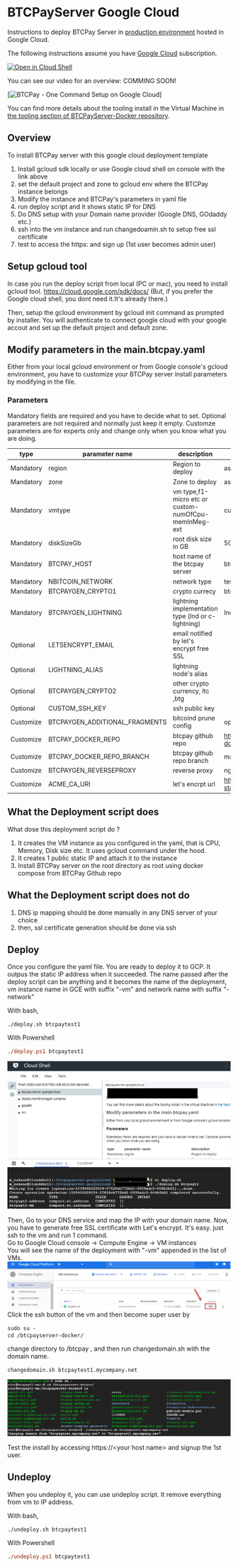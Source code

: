 # BTCPayServer Google Cloud

Instructions to deploy BTCPay Server in [production environment](https://github.com/btcpayserver/btcpayserver-docker/tree/master/Production) hosted in Google Cloud.

The following instructions assume you have [Google Cloud](https://console.cloud.google.com) subscription.

[![Open in Cloud Shell](http://gstatic.com/cloudssh/images/open-btn.svg)](https://console.cloud.google.com/cloudshell/open?git_repo=https%3A%2F%2Fgithub.com%2Fbtcpayserver%2Fbtcpayserver-googlecloud&page=editor)

You can see our video for an overview: COMMING SOON!

[![BTCPay - One Command Setup on Google Cloud](http://img.youtube.com/vi/Bxs95BdEMHY/mqdefault.jpg)]  

You can find more details about the tooling install in the Virtual Machine in [the tooling section of BTCPayServer-Docker repository](https://github.com/btcpayserver/btcpayserver-docker/blob/master/README.md#tooling).

## Overview
To install BTCPay server with this google  cloud deployment template  
1. Install gcloud sdk locally or use Google cloud shell on console with the link above   
2. set the default project and zone to gcloud env where the BTCPay instance belongs  
3. Modify the instance and BTCPay's parameters in yaml file  
4. run deploy script and it shows static IP for DNS
5. Do DNS setup with your Domain name provider (Google DNS, GOdaddy etc.)  
6. ssh into the vm instance and run changedoamin.sh to setup free ssl certificate
7. test to access the https:<yourdomain> and sign up (1st user becomes admin user)  

## Setup gcloud tool
In case you run the deploy script from local (PC or mac), you need to install gcloud tool. https://cloud.google.com/sdk/docs/
(But, if you prefer the Google cloud shell, you dont need it.It's already there.)

Then, setup the gcloud environment by gcloud init command as prompted by installer.
You will authenticate to connect google cloud with your google accout and set up the default project and default zone.

## Modify parameters in the main.btcpay.yaml
Either from your local gcloud environment or from Google console's gcloud environment, you have to customize your BTCPay server install parameters by modifying in the file.

### Parameters
Mandatory fields are required and you have to decide what to set.
Optional parameters are not required and normally just keep it empty.
Customze parameters are for experts only and change only when you know what you are doing.

| type   | parameter name | description | example value|
| ------------- | ------------- |------------- | ------------- | 
| Mandatory| region  | Region to deploy  | asia-northeast1|
| Mandatory| zone | Zone to deploy | asia-northeast1-b |
| Mandatory| vmtype | vm type,f1-micro etc or custom-numOfCpu-memInMeg-ext  | custom-1-7680-ext |
| Mandatory| diskSizeGb | root disk size in GB | 500 |
| Mandatory| BTCPAY_HOST  | host name of the btcpay server | btcpaytest.mycompany.net|
| Mandatory| NBITCOIN_NETWORK | network type | testnet |
| Mandatory| BTCPAYGEN_CRYPTO1 | crypto currecy | btc |
| Mandatory| BTCPAYGEN_LIGHTNING | lightning implementation type (lnd or c-lightning) | lnd |
| Optional| LETSENCRYPT_EMAIL | email notified by  let's encrypt free SSL | |
| Optional| LIGHTNING_ALIAS | lightning node's alias | |
| Optional| BTCPAYGEN_CRYPTO2 | other crypto currency, ltc ,btg | |
| Optional| CUSTOM_SSH_KEY | ssh public key   |  |  |
| Customize| BTCPAYGEN_ADDITIONAL_FRAGMENTS | bitcoind prune config | opt-save-storage |
| Customize| BTCPAY_DOCKER_REPO | btcpay github repo |https://github.com/btcpayserver/btcpayserver-docker |
| Customize| BTCPAY_DOCKER_REPO_BRANCH | btcpay github repo branch |master |
| Customize| BTCPAYGEN_REVERSEPROXY | reverse proxy |nginx |
| Customize| ACME_CA_URI | let's encrpt url |https://acme-staging.api.letsencrypt.org/directory |

## What the Deployment script does
What dose this deployment script do ? 
1. It creates the VM instance as you configured in the yaml, that is CPU, Memory, Disk size etc. It uses gcloud command under the hood.
2. It creates 1 public static IP and attach it to the instance
3. Install BTCPay server on the root directory as root using docker compose from BTCPay Github repo

## What the Deployment script does not do
1. DNS ip mapping should be done manually in any DNS server of your choice
2. then, ssl certificate generation should be done via ssh

## Deploy

Once you configure the yaml file. You are ready to  deploy it to GCP.
It outpus the static IP address when it succeeded. The name passed after the deploy script can be anything and it becomes the name of the deployment, vm instance name in GCE with suffix "-vm" and network name with suffix "-network"

With bash,
```
./deploy.sh btcpaytest1
```
With Powershell
```ps
./deploy.ps1 btcpaytest1
```
![Run deploy script](images/gcloud-on-cloudshell.png)

Then, Go to your DNS service and map the IP with your domain name.
Now, you have to generate free SSL certificate with Let's encrypt.
It's easy. just ssh to the vm and run 1 command.  
Go to Google Cloud console -> Compute Engine -> VM instances  
You will see the name of the deployment with "-vm" appended in the list of VMs.
![ssh from google cloud console](images/ssh-from-console.png)
Click the ssh button of the vm and then become super user by
```
sudo su -
cd /btcpayserver-docker/
```
change directory to /btcpay , and then run changedomain.sh with the domain name.

```
changedomain.sh btcpaytest1.mycompany.net
```

![How to change domain name and setup ssl certificate](images/changeDomain.png)

Test the install by accessing https://\<your host name\> and signup the 1st user.

## Undeploy

When you undeploy it, you can use undeploy script. It remove everything from vm to IP address.

With bash,
```
./undeploy.sh btcpaytest1
```
With Powershell
```ps
./undeploy.ps1 btcpaytest1
```

